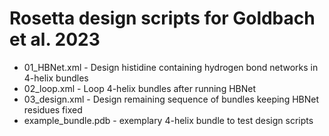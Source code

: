 # Rosetta design scripts for Goldbach et al. 2023
- 01_HBNet.xml - Design histidine containing hydrogen bond networks in 4-helix bundles
- 02_loop.xml - Loop 4-helix bundles after running HBNet
- 03_design.xml - Design remaining sequence of bundles keeping HBNet residues fixed
- example_bundle.pdb - exemplary 4-helix bundle to test design scripts
